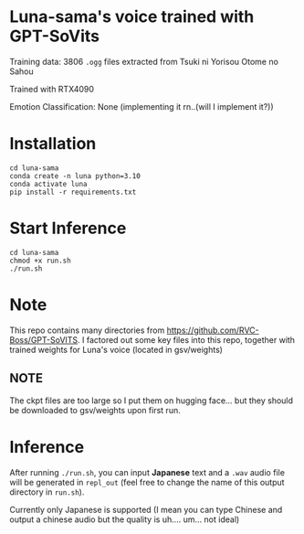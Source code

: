 # Luna-sama's voice trained with GPT-SoVits
Training data: 3806 `.ogg` files extracted from Tsuki ni Yorisou Otome no Sahou

Trained with RTX4090

Emotion Classification: None (implementing it rn..(will I implement it?))

# Installation
```
cd luna-sama
conda create -n luna python=3.10
conda activate luna
pip install -r requirements.txt
```

# Start Inference
```
cd luna-sama
chmod +x run.sh
./run.sh
```

# Note
This repo contains many directories from https://github.com/RVC-Boss/GPT-SoVITS.
I factored out some key files into this repo, together with trained weights for Luna's voice (located in gsv/weights)

## NOTE
The ckpt files are too large so I put them on hugging face... but they should be downloaded to gsv/weights upon first run.


# Inference
After running `./run.sh`, you can input **Japanese** text and a `.wav` audio file will be generated in `repl_out` (feel free to change the name of this output directory in `run.sh`). 

Currently only Japanese is supported (I mean you can type Chinese and output a chinese audio but the quality is uh.... um... not ideal)



